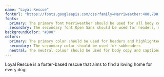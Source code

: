 ```yaml
---
name: "Loyal Rescue"
fontUrl: "https://fonts.googleapis.com/css?family=Merriweather:400,700|Open+Sans:400,700"
fonts:
  primary: The primary font Merriweather should be used for all body copy text.
  secondary: The secondary font Open Sans should be used for headers, subheaders, buttons.
backgroundColor: "#000"
colors:
  primary: The primary color should be used for headers and highlighted text
  secondary: The secondary color should be used for subheaders
  neutral: The neutral colour should be used for body copy and captions
---
```

Loyal Rescue is a foster-based rescue that aims to find a loving home for every dog.
